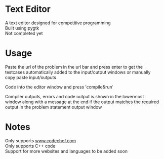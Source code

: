 # Text Editor
A text editor designed for competitive programming    
Built using pygtk  
Not completed yet

# Usage
Paste the url of the problem in the url bar and press enter to get the testcases automatically added to the input/output windows or manually copy paste input/outputs  

Code into the editor window and press 'compile&run'  
  
Compiler outputs, errors and code output is shown in the lowermost window along with a message at the end if the output matches the required output in the problem statement output window

# Notes
Only supports www.codechef.com  
Only supports C++ code  
Support for more websites and languages to be added soon
